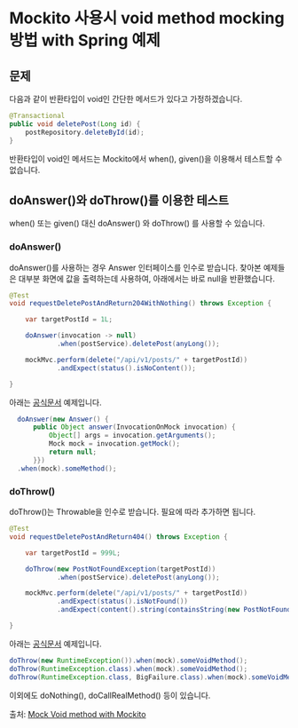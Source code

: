 # Mockito 사용시 void method mocking 방법 with Spring 예제

## 문제

다음과 같이 반환타입이 void인 간단한 메서드가 있다고 가정하겠습니다.

```java
@Transactional
public void deletePost(Long id) {
    postRepository.deleteById(id);
}
```

반환타입이 void인 메서드는 Mockito에서 when(), given()을 이용해서 테스트할 수 없습니다.

## doAnswer()와 doThrow()를 이용한 테스트

when() 또는 given() 대신 doAnswer() 와 doThrow() 를 사용할 수 있습니다.

### doAnswer()

doAnswer()를 사용하는 경우 Answer 인터페이스를 인수로 받습니다. 찾아본 예제들은 대부분 화면에 값을 출력하는데 사용하여, 아래에서는 바로 null을 반환했습니다.

```java
@Test
void requestDeletePostAndReturn204WithNothing() throws Exception {

    var targetPostId = 1L;

    doAnswer(invocation -> null)
            .when(postService).deletePost(anyLong());

    mockMvc.perform(delete("/api/v1/posts/" + targetPostId))
            .andExpect(status().isNoContent());

}
```

아래는 [공식문서](https://javadoc.io/static/org.mockito/mockito-core/5.6.0/org/mockito/Mockito.html#doAnswer(org.mockito.stubbing.Answer)) 예제입니다.

```java
  doAnswer(new Answer() {
      public Object answer(InvocationOnMock invocation) {
          Object[] args = invocation.getArguments();
          Mock mock = invocation.getMock();
          return null;
      }})
  .when(mock).someMethod();
```

### doThrow()

doThrow()는 Throwable을 인수로 받습니다. 필요에 따라 추가하면 됩니다. 

```java
@Test
void requestDeletePostAndReturn404() throws Exception {

    var targetPostId = 999L;

    doThrow(new PostNotFoundException(targetPostId))
            .when(postService).deletePost(anyLong());

    mockMvc.perform(delete("/api/v1/posts/" + targetPostId))
            .andExpect(status().isNotFound())
            .andExpect(content().string(containsString(new PostNotFoundException(targetPostId).getMessage())));

}
```

아래는 [공식문서](https://javadoc.io/doc/org.mockito/mockito-core/latest/org/mockito/Mockito.html#doThrow(java.lang.Throwable...)) 예제입니다.

```java
doThrow(new RuntimeException()).when(mock).someVoidMethod();
doThrow(RuntimeException.class).when(mock).someVoidMethod();
doThrow(RuntimeException.class, BigFailure.class).when(mock).someVoidMethod();
```


이외에도 doNothing(), doCallRealMethod() 등이 있습니다.

출처: [Mock Void method with Mockito](https://stacktraceguru.com/unittest/mock-void-method)